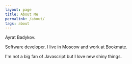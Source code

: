 ```yaml
---
layout: page
title: About Me
permalink: /about/
tags: about
---
```


Ayrat Badykov.

Software developer. I live in Moscow and work at Bookmate.

I'm not a big fan of Javascript but I love new shiny things.
